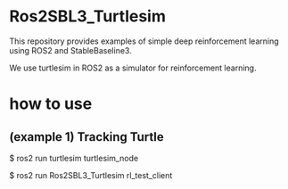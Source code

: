 # Ros2SBL3_Turtlesim

This repository provides examples of simple deep reinforcement learning using ROS2 and StableBaseline3.

We use turtlesim in ROS2 as a simulator for reinforcement learning.

# how to use
## (example 1) Tracking Turtle

$ ros2 run turtlesim turtlesim_node

$ ros2 run Ros2SBL3_Turtlesim rl_test_client 
